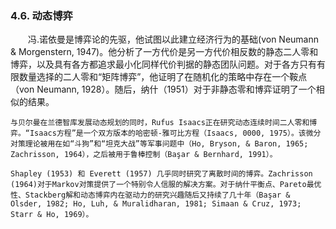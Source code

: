 ### 4.6. 动态博弈

　　冯.诺依曼是博弈论的先驱，他试图以此建立经济行为的基础(von Neumann & Morgenstern, 1947)。他分析了一方代价是另一方代价相反数的静态二人零和博弈，以及具有各方都追求最小化同样代价判据的静态团队问题。对于各方只有有限数量选择的二人零和“矩阵博弈”，他证明了在随机化的策略中存在一个鞍点（von Neumann, 1928）。随后，纳什（1951）对于非静态零和博弈证明了一个相似的结果。
  
    与贝尔曼在兰德智库发展动态规划的同时，Rufus Isaacs正在研究动态连续时间二人零和博弈。“Isaacs方程”是一个双方版本的哈密顿-雅可比方程（Isaacs, 0000, 1975）。该微分对策理论被用在如“斗狗”和“坦克大战”等军事问题中（Ho, Bryson, & Baron, 1965; Zachrisson, 1964），之后被用于鲁棒控制（Başar & Bernhard, 1991）。
    
    Shapley (1953) 和 Everett (1957) 几乎同时研究了离散时间的博弈。Zachrisson (1964)对于Markov对策提供了一个特别令人信服的解决方案。对于纳什平衡点、Pareto最优性、Stackberg解和动态博弈内在驱动力的研究兴趣随后又持续了几十年（Başar & Olsder, 1982; Ho, Luh, & Muralidharan, 1981; Simaan & Cruz, 1973; Starr & Ho, 1969）。
